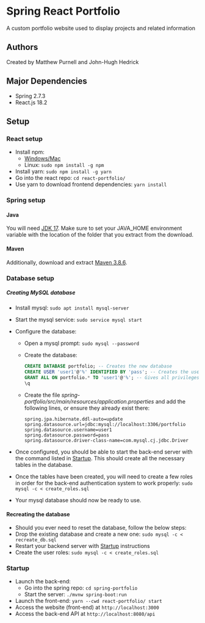 # Spring React Portfolio
A custom portfolio website used to display projects and related information

## Authors
Created by Matthew Purnell and John-Hugh Hedrick

## Major Dependencies
 - Spring 2.7.3
 - React.js 18.2

## Setup
### React setup
 - Install npm:
   - [Windows/Mac](https://nodejs.org/en/download/)
   - Linux: `sudo npm install -g npm`
 - Install yarn: `sudo npm install -g yarn`
 - Go into the react repo: `cd react-portfolio/`
 - Use yarn to download frontend dependencies: `yarn install`

### Spring setup
#### Java
You will need [JDK 17](https://www.oracle.com/java/technologies/downloads/#java17). Make sure to set your JAVA\_HOME environment variable with the location of the folder that you extract from the download.
#### Maven
Additionally, download and extract [Maven 3.8.6](https://maven.apache.org/download.cgi).

### Database setup
##### Creating MySQL database
 - Install mysql: `sudo apt install mysql-server`
 - Start the mysql service: `sudo service mysql start`
 - Configure the database:
   - Open a mysql prompt: `sudo mysql --password`
   - Create the database:

        ```sql
        CREATE DATABASE portfolio; -- Creates the new database
        CREATE USER 'user1'@'%' IDENTIFIED BY 'pass'; -- Creates the user
        GRANT ALL ON portfolio.* TO 'user1'@'%'; -- Gives all privileges to the new user on the newly created database
        \q
        ```

   - Create the file _spring-portfolio/src/main/resources/application.properties_ and add the following lines, or ensure they already exist there:

        ```
        spring.jpa.hibernate.ddl-auto=update
        spring.datasource.url=jdbc:mysql://localhost:3306/portfolio
        spring.datasource.username=user1
        spring.datasource.password=pass
        spring.datasource.driver-class-name=com.mysql.cj.jdbc.Driver
        ```

 - Once configured, you should be able to start the back-end server with the command listed in [Startup](https://github.com/johnhh2/spring-react-portfolio#startup). This should create all the necessary tables in the database.
 - Once the tables have been created, you will need to create a few roles in order for the back-end authentication system to work properly: `sudo mysql -c < create_roles.sql`
 - Your mysql database should now be ready to use.

#### Recreating the database
 - Should you ever need to reset the database, follow the below steps:
 - Drop the existing database and create a new one: `sudo mysql -c < recreate_db.sql`
 - Restart your backend server with [Startup](https://github.com/johnhh2/spring-react-portfolio#startup) instructions
 - Create the user roles: `sudo mysql -c < create_roles.sql`

### Startup
 - Launch the back-end:
   - Go into the spring repo: `cd spring-portfolio`
   - Start the server: `./mvnw spring-boot:run`
 - Launch the front-end: `yarn --cwd react-portfolio/ start`
 - Access the website (front-end) at `http://localhost:3000`
 - Access the back-end API at `http://localhost:8080/api`

